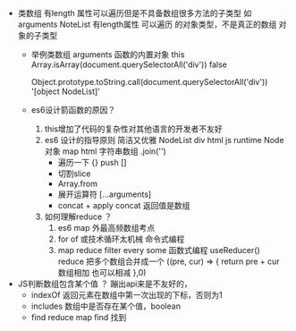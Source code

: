 - 类数组
    有length 属性可以遍历但是不具备数组很多方法的子类型 
        如 arguments NoteList
    有length属性    可以遍历 的对象类型，不是真正的数组
    对象的子类型
    - 举例类数组
        arguments 函数的内置对象    this
        Array.isArray(document.querySelectorAll('div')) false

        Object.prototype.toString.call(document.querySelectorAll('div'))    '[object NodeList]'
    - es6设计箭函数的原因？
        1. this增加了代码的复杂性对其他语言的开发者不友好
        2. es6 设计的指导原则 简洁又优雅
            NodeList    div html js runtime Node 对象
            map html 字符串数组  .join('')  
            - 遍历一下 {} push []
            - 切割slice
            - Array.from  
            - 展开运算符   [...arguments]
            - concat + apply
                concat 返回值是数组
        2. 如何理解reduce ？
            1. es6  map 外最高频数组考点
            2. for of  或技术循环太机械 命令式编程
            3. map reduce filter every some 函数式编程
                useReducer()    reduce 把多个数组合并成一个
                ((pre, cur) => {
                    return pre + cur    数组相加 也可以相减
                },0)
- JS判断数组包含某个值 ？
    蹦出api来是不友好的，
    - indexOf 
        返回元素在数组中第一次出现的下标，否则为1
    - includes
        数组中是否存在某个值，boolean
    - find reduce map
        find 找到